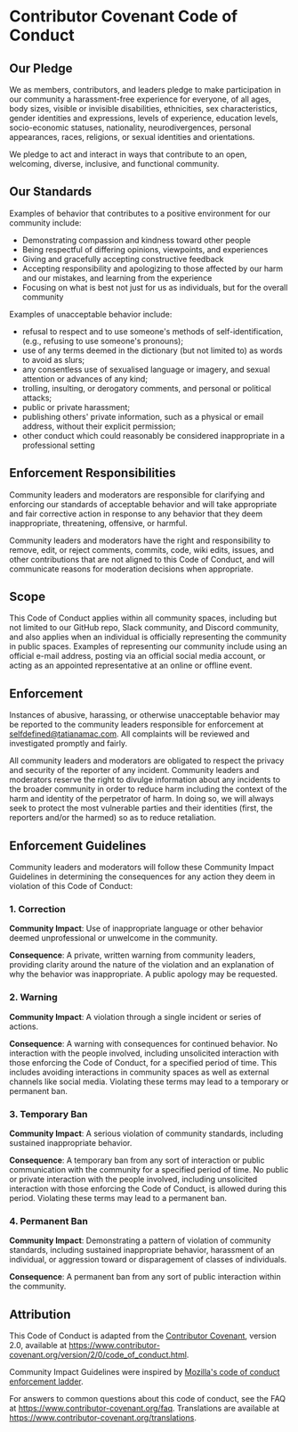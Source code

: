 # Contributor Covenant Code of Conduct

## Our Pledge

We as members, contributors, and leaders pledge to make participation in our community a harassment-free experience for everyone, of all ages, body sizes, visible or invisible disabilities, ethnicities, sex characteristics, gender identities and expressions, levels of experience, education levels, socio-economic statuses, nationality, neurodivergences, personal appearances, races, religions, or sexual identities and orientations.

We pledge to act and interact in ways that contribute to an open, welcoming, diverse, inclusive, and functional community.

## Our Standards

Examples of behavior that contributes to a positive environment for our community include:

- Demonstrating compassion and kindness toward other people
- Being respectful of differing opinions, viewpoints, and experiences
- Giving and gracefully accepting constructive feedback
- Accepting responsibility and apologizing to those affected by our harm and our mistakes, and learning from the experience
- Focusing on what is best not just for us as individuals, but for the overall community

Examples of unacceptable behavior include:

- refusal to respect and to use someone's methods of self-identification, (e.g., refusing to use someone's pronouns);
- use of any terms deemed in the dictionary (but not limited to) as words to avoid as slurs;
- any consentless use of sexualised language or imagery, and sexual attention or advances of any kind;
- trolling, insulting, or derogatory comments, and personal or political attacks;
- public or private harassment;
- publishing others' private information, such as a physical or email address, without their explicit permission;
- other conduct which could reasonably be considered inappropriate in a professional setting

## Enforcement Responsibilities

Community leaders and moderators are responsible for clarifying and enforcing our standards of acceptable behavior and will take appropriate and fair corrective action in response to any behavior that they deem inappropriate, threatening, offensive, or harmful.

Community leaders and moderators have the right and responsibility to remove, edit, or reject comments, commits, code, wiki edits, issues, and other contributions that are not aligned to this Code of Conduct, and will communicate reasons for moderation decisions when appropriate.

## Scope

This Code of Conduct applies within all community spaces, including but not limited to our GitHub repo, Slack community, and Discord community, and also applies when an individual is officially representing the community in public spaces. Examples of representing our community include using an official e-mail address, posting via an official social media account, or acting as an appointed representative at an online or offline event.

## Enforcement

Instances of abusive, harassing, or otherwise unacceptable behavior may be reported to the community leaders responsible for enforcement at [selfdefined@tatianamac.com](mailto:selfdefined@tatianamac.com). All complaints will be reviewed and investigated promptly and fairly.

All community leaders and moderators are obligated to respect the privacy and security of the reporter of any incident. Community leaders and moderators reserve the right to divulge information about any incidents to the broader community in order to reduce harm including the context of the harm and identity of the perpetrator of harm. In doing so, we will always seek to protect the most vulnerable parties and their identities (first, the reporters and/or the harmed) so as to reduce retaliation.

## Enforcement Guidelines

Community leaders and moderators will follow these Community Impact Guidelines in determining the consequences for any action they deem in violation of this Code of Conduct:

### 1. Correction

**Community Impact**: Use of inappropriate language or other behavior deemed unprofessional or unwelcome in the community.

**Consequence**: A private, written warning from community leaders, providing clarity around the nature of the violation and an explanation of why the behavior was inappropriate. A public apology may be requested.

### 2. Warning

**Community Impact**: A violation through a single incident or series of actions.

**Consequence**: A warning with consequences for continued behavior. No interaction with the people involved, including unsolicited interaction with those enforcing the Code of Conduct, for a specified period of time. This includes avoiding interactions in community spaces as well as external channels like social media. Violating these terms may lead to a temporary or permanent ban.

### 3. Temporary Ban

**Community Impact**: A serious violation of community standards, including sustained inappropriate behavior.

**Consequence**: A temporary ban from any sort of interaction or public communication with the community for a specified period of time. No public or private interaction with the people involved, including unsolicited interaction with those enforcing the Code of Conduct, is allowed during this period. Violating these terms may lead to a permanent ban.

### 4. Permanent Ban

**Community Impact**: Demonstrating a pattern of violation of community standards, including sustained inappropriate behavior, harassment of an individual, or aggression toward or disparagement of classes of individuals.

**Consequence**: A permanent ban from any sort of public interaction within the community.

## Attribution

This Code of Conduct is adapted from the [Contributor Covenant][homepage], version 2.0,
available at <https://www.contributor-covenant.org/version/2/0/code_of_conduct.html>.

Community Impact Guidelines were inspired by [Mozilla's code of conduct enforcement ladder](https://github.com/mozilla/diversity).

[homepage]: https://www.contributor-covenant.org

For answers to common questions about this code of conduct, see the FAQ at
<https://www.contributor-covenant.org/faq>. Translations are available at <https://www.contributor-covenant.org/translations>.

